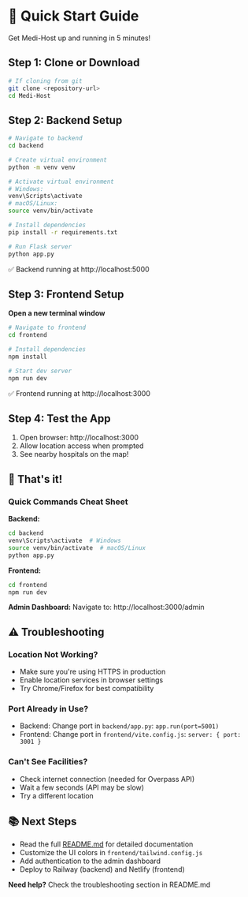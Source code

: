 # 🚀 Quick Start Guide

Get Medi-Host up and running in 5 minutes!

## Step 1: Clone or Download

```bash
# If cloning from git
git clone <repository-url>
cd Medi-Host
```

## Step 2: Backend Setup

```bash
# Navigate to backend
cd backend

# Create virtual environment
python -m venv venv

# Activate virtual environment
# Windows:
venv\Scripts\activate
# macOS/Linux:
source venv/bin/activate

# Install dependencies
pip install -r requirements.txt

# Run Flask server
python app.py
```

✅ Backend running at http://localhost:5000

## Step 3: Frontend Setup

**Open a new terminal window**

```bash
# Navigate to frontend
cd frontend

# Install dependencies
npm install

# Start dev server
npm run dev
```

✅ Frontend running at http://localhost:3000

## Step 4: Test the App

1. Open browser: http://localhost:3000
2. Allow location access when prompted
3. See nearby hospitals on the map!

## 🎉 That's it!

### Quick Commands Cheat Sheet

**Backend:**
```bash
cd backend
venv\Scripts\activate  # Windows
source venv/bin/activate  # macOS/Linux
python app.py
```

**Frontend:**
```bash
cd frontend
npm run dev
```

**Admin Dashboard:**
Navigate to: http://localhost:3000/admin

## ⚠️ Troubleshooting

### Location Not Working?
- Make sure you're using HTTPS in production
- Enable location services in browser settings
- Try Chrome/Firefox for best compatibility

### Port Already in Use?
- Backend: Change port in `backend/app.py`: `app.run(port=5001)`
- Frontend: Change port in `frontend/vite.config.js`: `server: { port: 3001 }`

### Can't See Facilities?
- Check internet connection (needed for Overpass API)
- Wait a few seconds (API may be slow)
- Try a different location

## 📚 Next Steps

- Read the full [README.md](README.md) for detailed documentation
- Customize the UI colors in `frontend/tailwind.config.js`
- Add authentication to the admin dashboard
- Deploy to Railway (backend) and Netlify (frontend)

**Need help?** Check the troubleshooting section in README.md

